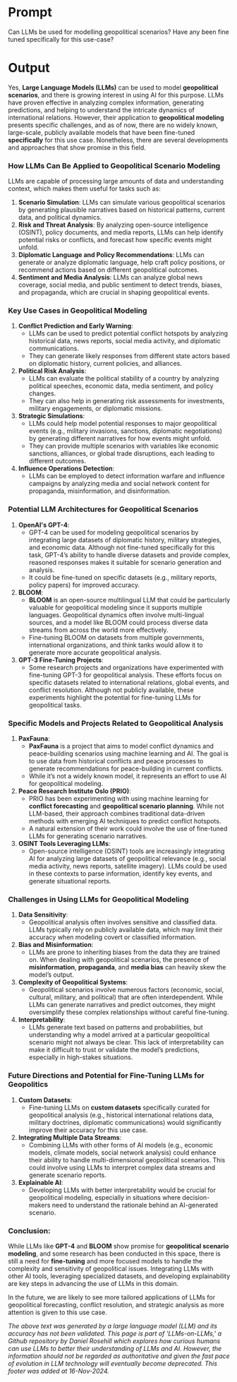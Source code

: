 # Prompt

Can LLMs be used for modelling geopolitical scenarios? Have any been fine tuned specifically for this use-case?

# Output

Yes, **Large Language Models (LLMs)** can be used to model **geopolitical scenarios**, and there is growing interest in using AI for this purpose. LLMs have proven effective in analyzing complex information, generating predictions, and helping to understand the intricate dynamics of international relations. However, their application to **geopolitical modeling** presents specific challenges, and as of now, there are no widely known, large-scale, publicly available models that have been fine-tuned **specifically** for this use case. Nonetheless, there are several developments and approaches that show promise in this field.

### How LLMs Can Be Applied to Geopolitical Scenario Modeling

LLMs are capable of processing large amounts of data and understanding context, which makes them useful for tasks such as:

1. **Scenario Simulation**: LLMs can simulate various geopolitical scenarios by generating plausible narratives based on historical patterns, current data, and political dynamics.
2. **Risk and Threat Analysis**: By analyzing open-source intelligence (OSINT), policy documents, and media reports, LLMs can help identify potential risks or conflicts, and forecast how specific events might unfold.
3. **Diplomatic Language and Policy Recommendations**: LLMs can generate or analyze diplomatic language, help craft policy positions, or recommend actions based on different geopolitical outcomes.
4. **Sentiment and Media Analysis**: LLMs can analyze global news coverage, social media, and public sentiment to detect trends, biases, and propaganda, which are crucial in shaping geopolitical events.

### Key Use Cases in Geopolitical Modeling

1. **Conflict Prediction and Early Warning**:
   - LLMs can be used to predict potential conflict hotspots by analyzing historical data, news reports, social media activity, and diplomatic communications.
   - They can generate likely responses from different state actors based on diplomatic history, current policies, and alliances.
2. **Political Risk Analysis**:
   - LLMs can evaluate the political stability of a country by analyzing political speeches, economic data, media sentiment, and policy changes.
   - They can also help in generating risk assessments for investments, military engagements, or diplomatic missions.
3. **Strategic Simulations**:
   - LLMs could help model potential responses to major geopolitical events (e.g., military invasions, sanctions, diplomatic negotiations) by generating different narratives for how events might unfold.
   - They can provide multiple scenarios with variables like economic sanctions, alliances, or global trade disruptions, each leading to different outcomes.
4. **Influence Operations Detection**:
   - LLMs can be employed to detect information warfare and influence campaigns by analyzing media and social network content for propaganda, misinformation, and disinformation.

### Potential LLM Architectures for Geopolitical Scenarios

1. **OpenAI's GPT-4**:
   - GPT-4 can be used for modeling geopolitical scenarios by integrating large datasets of diplomatic history, military strategies, and economic data. Although not fine-tuned specifically for this task, GPT-4’s ability to handle diverse datasets and provide complex, reasoned responses makes it suitable for scenario generation and analysis.
   - It could be fine-tuned on specific datasets (e.g., military reports, policy papers) for improved accuracy.
2. **BLOOM**:
   - **BLOOM** is an open-source multilingual LLM that could be particularly valuable for geopolitical modeling since it supports multiple languages. Geopolitical dynamics often involve multi-lingual sources, and a model like BLOOM could process diverse data streams from across the world more effectively.
   - Fine-tuning BLOOM on datasets from multiple governments, international organizations, and think tanks would allow it to generate more accurate geopolitical analysis.
3. **GPT-3 Fine-Tuning Projects**:
   - Some research projects and organizations have experimented with fine-tuning GPT-3 for geopolitical analysis. These efforts focus on specific datasets related to international relations, global events, and conflict resolution. Although not publicly available, these experiments highlight the potential for fine-tuning LLMs for geopolitical tasks.

### Specific Models and Projects Related to Geopolitical Analysis

1. **PaxFauna**:
   - **PaxFauna** is a project that aims to model conflict dynamics and peace-building scenarios using machine learning and AI. The goal is to use data from historical conflicts and peace processes to generate recommendations for peace-building in current conflicts.
   - While it’s not a widely known model, it represents an effort to use AI for geopolitical modeling.
2. **Peace Research Institute Oslo (PRIO)**:
   - PRIO has been experimenting with using machine learning for **conflict forecasting** and **geopolitical scenario planning**. While not LLM-based, their approach combines traditional data-driven methods with emerging AI techniques to predict conflict hotspots.
   - A natural extension of their work could involve the use of fine-tuned LLMs for generating scenario narratives.
3. **OSINT Tools Leveraging LLMs**:
   - Open-source intelligence (OSINT) tools are increasingly integrating AI for analyzing large datasets of geopolitical relevance (e.g., social media activity, news reports, satellite imagery). LLMs could be used in these contexts to parse information, identify key events, and generate situational reports.

### Challenges in Using LLMs for Geopolitical Modeling

1. **Data Sensitivity**:
   - Geopolitical analysis often involves sensitive and classified data. LLMs typically rely on publicly available data, which may limit their accuracy when modeling covert or classified information.
2. **Bias and Misinformation**:
   - LLMs are prone to inheriting biases from the data they are trained on. When dealing with geopolitical scenarios, the presence of **misinformation**, **propaganda**, and **media bias** can heavily skew the model’s output.
3. **Complexity of Geopolitical Systems**:
   - Geopolitical scenarios involve numerous factors (economic, social, cultural, military, and political) that are often interdependent. While LLMs can generate narratives and predict outcomes, they might oversimplify these complex relationships without careful fine-tuning.
4. **Interpretability**:
   - LLMs generate text based on patterns and probabilities, but understanding why a model arrived at a particular geopolitical scenario might not always be clear. This lack of interpretability can make it difficult to trust or validate the model’s predictions, especially in high-stakes situations.

### Future Directions and Potential for Fine-Tuning LLMs for Geopolitics

1. **Custom Datasets**:
   - Fine-tuning LLMs on **custom datasets** specifically curated for geopolitical analysis (e.g., historical international relations data, military doctrines, diplomatic communications) would significantly improve their accuracy for this use case.
2. **Integrating Multiple Data Streams**:
   - Combining LLMs with other forms of AI models (e.g., economic models, climate models, social network analysis) could enhance their ability to handle multi-dimensional geopolitical scenarios. This could involve using LLMs to interpret complex data streams and generate scenario reports.
3. **Explainable AI**:
   - Developing LLMs with better interpretability would be crucial for geopolitical modeling, especially in situations where decision-makers need to understand the rationale behind an AI-generated scenario.

### Conclusion:

While LLMs like **GPT-4** and **BLOOM** show promise for **geopolitical scenario modeling**, and some research has been conducted in this space, there is still a need for **fine-tuning** and more focused models to handle the complexity and sensitivity of geopolitical issues. Integrating LLMs with other AI tools, leveraging specialized datasets, and developing explainability are key steps in advancing the use of LLMs in this domain.

In the future, we are likely to see more tailored applications of LLMs for geopolitical forecasting, conflict resolution, and strategic analysis as more attention is given to this use case.

*The above text was generated by a large language model (LLM) and its accuracy has not been validated. This page is part of 'LLMs-on-LLMs,' a Github repository by Daniel Rosehill which explores how curious humans can use LLMs to better their understanding of LLMs and AI. However, the information should not be regarded as authoritative and given the fast pace of evolution in LLM technology will eventually become deprecated. This footer was added at 16-Nov-2024.*


